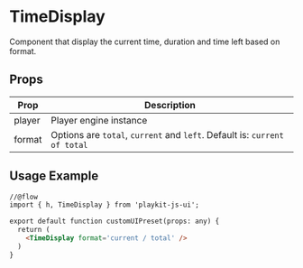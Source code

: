 # TimeDisplay

Component that display the current time, duration and time left based on format.

## Props

| Prop | Description |
|--- |--- |
| player | Player engine instance |
| format | Options are `total`, `current` and `left`. Default is: `current of total` |

## Usage Example

```html
//@flow
import { h, TimeDisplay } from 'playkit-js-ui';

export default function customUIPreset(props: any) {
  return (
    <TimeDisplay format='current / total' />
  )
}
```
